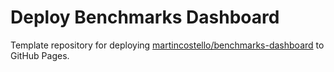 # Deploy Benchmarks Dashboard

Template repository for deploying [martincostello/benchmarks-dashboard][benchmarks-dashboard] to GitHub Pages.

[benchmarks-dashboard]: https://github.com/martincostello/benchmarks-dashboard
